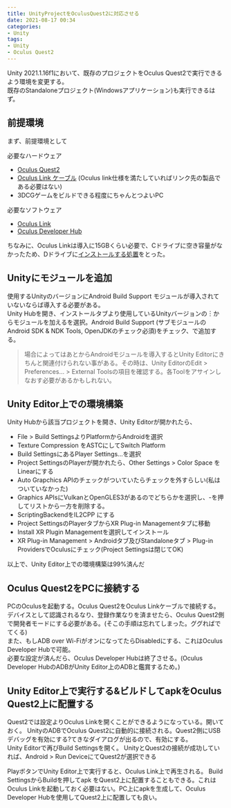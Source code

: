 ```yaml
---
title: UnityProjectをOculusQuest2に対応させる
date: 2021-08-17 00:34
categories:
- Unity
tags: 
- Unity
- Oculus Quest2
---
```



Unity 2021.1.16f1において、既存のプロジェクトをOculus Quest2で実行できるよう環境を変更する。  
既存のStandaloneプロジェクト(Windowsアプリケーション)も実行できるはず。  

<!-- more -->


## 前提環境  
まず、前提環境として  

必要なハードウェア
- [Oculus Quest2](https://amzn.to/3ySPwYC)
- [Oculus Link ケーブル](https://amzn.to/3yTEi5Y) (Oculus link仕様を満たしていればリンク先の製品である必要はない)
- 3DCGゲームをビルドできる程度にちゃんとつよいPC  

必要なソフトウェア
- [Oculus Link](https://www.oculus.com/setup/?locale=ja_JP)  
- [Oculus Developer Hub](https://developer.oculus.com/downloads/package/oculus-developer-hub-win/)  

ちなみに、Oculus Linkは導入に15GBくらい必要で、Cドライブに空き容量がなかったため、Dドライブに[インストールする処置](https://support.oculus.com/articles/getting-started/getting-started-with-rift/install-oculus-pc-app-different-drive/)をとった。  

## Unityにモジュールを追加  
使用するUnityのバージョンにAndroid Build Support モジュールが導入されていないならば導入する必要がある。  
Unity Hubを開き、インストールタブより使用しているUnityバージョンの︙からモジュールを加えるを選択。Android Build Support (サブモジュールのAndroid SDK & NDK Tools, OpenJDKのチェック必須)をチェック、で追加する。  

> 場合によってはあとからAndroidモジュールを導入するとUnity Editorにきちんと関連付けられない事がある。その時は、Unity EditorのEdit > Preferences... > External Toolsの項目を確認する。各Toolをアサインしなおす必要があるかもしれない。


## Unity Editor上での環境構築  
Unity Hubから該当プロジェクトを開き、Unity Editorが開かれたら、  
- File > Build SettingsよりPlatformからAndroidを選択
- Texture Compression をASTCにしてSwitch Platform  
- Build SettingsにあるPlayer Settings...を選択 
- Project SettingsのPlayerが開かれたら、Other Settings > Color Space をLinearにする
- Auto Grapchics APIのチェックがついていたらチェックを外すらしい(私はついていなかった)
- Graphics APIsにVulkanとOpenGLES3があるのでどちらかを選択し、-を押してリストから一方を削除する。  
- ScriptingBackendをIL2CPP にする
- Project SettingsのPlayerタブからXR Plug-in Managementタブに移動
- Install XR Plugin Managementを選択してインストール
- XR Plug-in Management > Androidタブ及びStandaloneタブ > Plug-in ProvidersでOculusにチェック(Project Settingsは閉じてOK)  

以上で、Unity Editor上での環境構築は99%済んだ  

## Oculus Quest2をPCに接続する
PCのOculusを起動する。Oculus Quest2をOculus Linkケーブルで接続する。  
デバイスとして認識されるなり、登録作業なりを済ませたら、Oculus Quest2側で開発者モードにする必要がある。(そこの手順は忘れてしまった。ググればでてくる)  
また、もしADB over Wi-FiがオンになってたらDisabledにする、これはOculus Developer Hubで可能。  
必要な設定が済んだら、Oculus Developer Hubは終了させる。(Oculus Developer HubのADBがUnity Editor上のADBと鑑賞するため。)  

## Unity Editor上で実行する&ビルドしてapkをOculus Quest2上に配置する
Quest2では設定よりOculus Linkを開くことができるようになっている。開いておく。
UnityのADBでOculus Quest2に自動的に接続される。Quest2側にUSBデバッグを有効にする?てきなダイアログが出るので、有効にする。  
Unity Editorで再びBuild Settingsを開く。 UnityとQuest2の接続が成功していれば、Android > Run DeviceにてQuest2が選択できる  

PlayボタンでUnity Editor上で実行すると、Oculus Link上で再生される。
Build SettingsからBuildを押してapk をQuest2上に配置することもできる。これはOculus Linkを起動しておく必要はない。PC上にapkを生成して、Oculus Developer Hubを使用してQuest2上に配置しても良い。  
